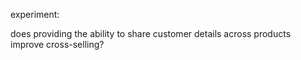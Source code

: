 experiment:

does providing the ability to share customer details across products improve cross-selling?
